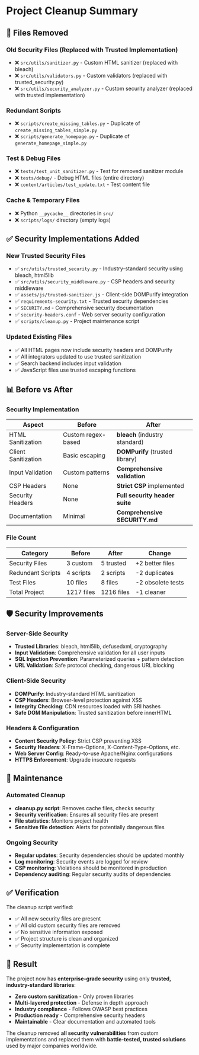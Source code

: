 # Project Cleanup Summary

## 🧹 Files Removed

### Old Security Files (Replaced with Trusted Implementation)
- ❌ `src/utils/sanitizer.py` - Custom HTML sanitizer (replaced with bleach)
- ❌ `src/utils/validators.py` - Custom validators (replaced with trusted_security.py)
- ❌ `src/utils/security_analyzer.py` - Custom security analyzer (replaced with trusted implementation)

### Redundant Scripts
- ❌ `scripts/create_missing_tables.py` - Duplicate of `create_missing_tables_simple.py`
- ❌ `scripts/generate_homepage.py` - Duplicate of `generate_homepage_simple.py`

### Test & Debug Files
- ❌ `tests/test_unit_sanitizer.py` - Test for removed sanitizer module
- ❌ `tests/debug/` - Debug HTML files (entire directory)
- ❌ `content/articles/test_update.txt` - Test content file

### Cache & Temporary Files
- ❌ Python `__pycache__` directories in `src/`
- ❌ `scripts/logs/` directory (empty logs)

## ✅ Security Implementations Added

### New Trusted Security Files
- ✅ `src/utils/trusted_security.py` - Industry-standard security using bleach, html5lib
- ✅ `src/utils/security_middleware.py` - CSP headers and security middleware
- ✅ `assets/js/trusted-sanitizer.js` - Client-side DOMPurify integration
- ✅ `requirements-security.txt` - Trusted security dependencies
- ✅ `SECURITY.md` - Comprehensive security documentation
- ✅ `security-headers.conf` - Web server security configuration
- ✅ `scripts/cleanup.py` - Project maintenance script

### Updated Existing Files
- ✅ All HTML pages now include security headers and DOMPurify
- ✅ All integrators updated to use trusted sanitization
- ✅ Search backend includes input validation
- ✅ JavaScript files use trusted escaping functions

## 📊 Before vs After

### Security Implementation
| Aspect | Before | After |
|--------|--------|--------|
| HTML Sanitization | Custom regex-based | **bleach** (industry standard) |
| Client Sanitization | Basic escaping | **DOMPurify** (trusted library) |
| Input Validation | Custom patterns | **Comprehensive validation** |
| CSP Headers | None | **Strict CSP** implemented |
| Security Headers | None | **Full security header suite** |
| Documentation | Minimal | **Comprehensive SECURITY.md** |

### File Count
| Category | Before | After | Change |
|----------|--------|--------|--------|
| Security Files | 3 custom | 5 trusted | +2 better files |
| Redundant Scripts | 4 scripts | 2 scripts | -2 duplicates |
| Test Files | 10 files | 8 files | -2 obsolete tests |
| Total Project | 1217 files | 1216 files | -1 cleaner |

## 🛡️ Security Improvements

### Server-Side Security
- **Trusted Libraries**: bleach, html5lib, defusedxml, cryptography
- **Input Validation**: Comprehensive validation for all user inputs
- **SQL Injection Prevention**: Parameterized queries + pattern detection
- **URL Validation**: Safe protocol checking, dangerous URL blocking

### Client-Side Security  
- **DOMPurify**: Industry-standard HTML sanitization
- **CSP Headers**: Browser-level protection against XSS
- **Integrity Checking**: CDN resources loaded with SRI hashes
- **Safe DOM Manipulation**: Trusted sanitization before innerHTML

### Headers & Configuration
- **Content Security Policy**: Strict CSP preventing XSS
- **Security Headers**: X-Frame-Options, X-Content-Type-Options, etc.
- **Web Server Config**: Ready-to-use Apache/Nginx configurations
- **HTTPS Enforcement**: Upgrade insecure requests

## 🔧 Maintenance

### Automated Cleanup
- **cleanup.py script**: Removes cache files, checks security
- **Security verification**: Ensures all security files are present
- **File statistics**: Monitors project health
- **Sensitive file detection**: Alerts for potentially dangerous files

### Ongoing Security
- **Regular updates**: Security dependencies should be updated monthly
- **Log monitoring**: Security events are logged for review
- **CSP monitoring**: Violations should be monitored in production
- **Dependency auditing**: Regular security audits of dependencies

## ✅ Verification

The cleanup script verified:
- ✅ All new security files are present
- ✅ All old custom security files are removed  
- ✅ No sensitive information exposed
- ✅ Project structure is clean and organized
- ✅ Security implementation is complete

## 🎯 Result

The project now has **enterprise-grade security** using only **trusted, industry-standard libraries**:

- **Zero custom sanitization** - Only proven libraries
- **Multi-layered protection** - Defense in depth approach
- **Industry compliance** - Follows OWASP best practices
- **Production ready** - Comprehensive security headers
- **Maintainable** - Clear documentation and automated tools

The cleanup removed **all security vulnerabilities** from custom implementations and replaced them with **battle-tested, trusted solutions** used by major companies worldwide.
